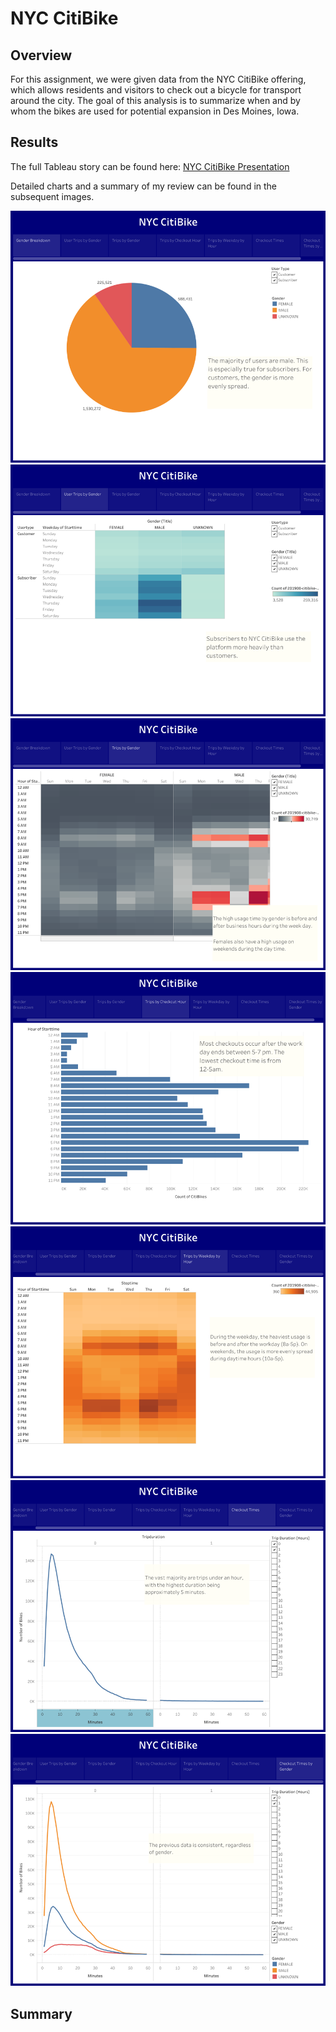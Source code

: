 # NYC CitiBike

## Overview
For this assignment, we were given data from the NYC CitiBike offering, which allows residents and visitors to check out a bicycle for transport around the city. The goal of this analysis is to summarize when and by whom the bikes are used for potential expansion in Des Moines, Iowa.

## Results
The full Tableau story can be found here: [NYC CitiBike Presentation](https://public.tableau.com/views/NYCCitiBikePresentation_16771028991330/NYCCitiBike?:language=en-US&publish=yes&:display_count=n&:origin=viz_share_link)

Detailed charts and a summary of my review can be found in the subsequent images.

![Gender Breakdown](/images/Slide1.png)
![Gender Breakdown](/images/Slide2.png)
![Gender Breakdown](/images/Slide3.png)
![Gender Breakdown](/images/Slide4.png)
![Gender Breakdown](/images/Slide5.png)
![Gender Breakdown](/images/Slide6.png)
![Gender Breakdown](/images/Slide7.png)


## Summary
